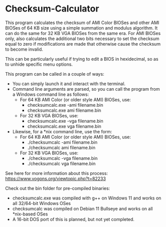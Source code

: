 # Checksum-Calculator

This program calculates the checksum of AMI Color BIOSes and other AMI BIOSes of 64 KB size using a simple summation and modulus algorithm. It can do the same for 32 KB VGA BIOSes from the same era. For AMI BIOSes only, also calculates the additional two bits necessary to set the checksum equal to zero if modifications are made that otherwise cause the checksum to become invalid.

This can be particularly useful if trying to edit a BIOS in hexidecimal, so as to unhide specific menu options.

This program can be called in a couple of ways:
 - You can simply launch it and interact with the terminal.
 - Command line arguments are parsed, so you can call the program from a Windows command line as follows:
    - For 64 KB AMI Color (or older style AMI) BIOSes, use: 
        - checksumcalc.exe -ami filename.bin 
        - checksumcalc.exe ami filename.bin
    - For 32 KB VGA BIOSes, use:
        - checksumcalc.exe -vga filename.bin 
        - checksumcalc.exe vga filename.bin
  - Likewise, for a *nix command line, use the form:
    - For 64 KB AMI Color (or older style AMI) BIOSes, use: 
        - ./checksumcalc -ami filename.bin 
        - ./checksumcalc ami filename.bin
    - For 32 KB VGA BIOSes, use:
        - ./checksumcalc -vga filename.bin 
        - ./checksumcalc vga filename.bin

See here for more information about this process: https://www.vogons.org/viewtopic.php?t=82233

Check out the bin folder for pre-compiled binaries:
 - checksumcalc.exe was compiled with g++ on Windows 11 and works on all 32/64-bit Windows OSes
 - checksumcalc was compiled on Debian 11 Bullseye and works on all *nix-based OSes
 - A 16-bit DOS port of this is planned, but not yet completed.
